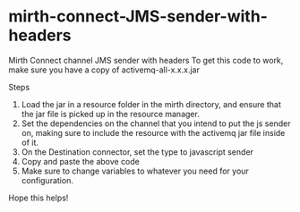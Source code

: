 # mirth-connect-JMS-sender-with-headers
Mirth Connect channel JMS sender with headers
To get this code to work, make sure you have a copy of activemq-all-x.x.x.jar

Steps
1) Load the jar in a resource folder in the mirth directory, and ensure that the jar file is picked up in the resource manager.
2) Set the dependencies on the channel that you intend to put the js sender on, making sure to include the resource with the activemq jar file inside of it.
3) On the Destination connector, set the type to javascript sender
4) Copy and paste the above code
5) Make sure to change variables to whatever you need for your configuration. 

Hope this helps!

